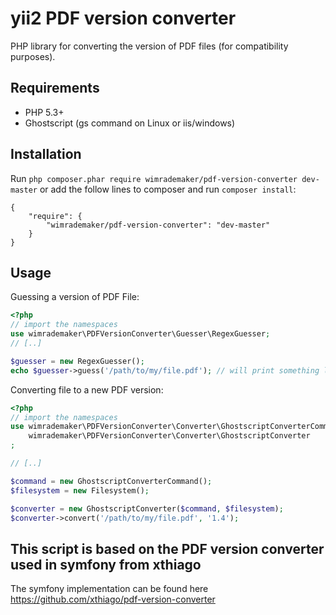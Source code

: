# yii2 PDF version converter 
PHP library for converting the version of PDF files (for compatibility purposes).

## Requirements

- PHP 5.3+
- Ghostscript (gs command on Linux or iis/windows)

## Installation

Run `php composer.phar require wimrademaker/pdf-version-converter dev-master` or add the follow lines to composer and run `composer install`:

```
{
    "require": {
        "wimrademaker/pdf-version-converter": "dev-master"
    }
}
```

## Usage

Guessing a version of PDF File:

```php
<?php
// import the namespaces
use wimrademaker\PDFVersionConverter\Guesser\RegexGuesser;
// [..]

$guesser = new RegexGuesser();
echo $guesser->guess('/path/to/my/file.pdf'); // will print something like '1.4'
```

Converting file to a new PDF version:

```php
<?php
// import the namespaces
use wimrademaker\PDFVersionConverter\Converter\GhostscriptConverterCommand,
    wimrademaker\PDFVersionConverter\Converter\GhostscriptConverter
;

// [..]

$command = new GhostscriptConverterCommand();
$filesystem = new Filesystem();

$converter = new GhostscriptConverter($command, $filesystem);
$converter->convert('/path/to/my/file.pdf', '1.4');
```

## This script is based on the PDF version converter used in symfony from xthiago 
The symfony implementation can be found here https://github.com/xthiago/pdf-version-converter
